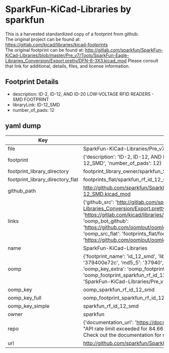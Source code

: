 # SparkFun-KiCad-Libraries by sparkfun  
This is a harvested standardized copy of a footprint from github.  
The original project can be found at:  
https://gitlab.com/kicad/libraries/kicad-footprints  
The original footprint can be found at:
http://gitlab.com/sparkfun/SparkFun-KiCad-Libraries/blob/master/Pre_v7/Tools/SparkFun-Eagle-Libraries_Conversion/Export.pretty/DFN-6-3X3.kicad_mod
Please consult that link for additional, details, files, and license information.  
## Footprint Details
* description: ID-2, ID-12, AND ID-20 LOW-VOLTAGE RFID READERS - SMD FOOTPRINT  
* libraryLink: ID-12_SMD  
* number_of_pads: 12  
## yaml dump  
| Key | Value |  
| --- | --- |  
| file | SparkFun-KiCad-Libraries/Pre_v7/Footprints/RF.pretty/ID-12_SMD.kicad_mod |  
| footprint | {'description': 'ID-2, ID-12, AND ID-20 LOW-VOLTAGE RFID READERS - SMD FOOTPRINT', 'libraryLink': 'ID-12_SMD', 'number_of_pads': 12} |  
| footprint_library_directory | footprint_library_owner/sparkfun_SparkFun-KiCad-Libraries |  
| footprint_library_directory_flat | footprints_flat/sparkfun_rf_id_12_smd/working |  
| github_path | http://github.com/sparkfun/SparkFun-KiCad-Libraries/blob/master/Pre_v7/Footprints/RF.pretty/ID-12_SMD.kicad_mod |  
| links | {'github_src': 'http://gitlab.com/sparkfun/SparkFun-KiCad-Libraries/blob/master/Pre_v7/Tools/SparkFun-Eagle-Libraries_Conversion/Export.pretty/DFN-6-3X3.kicad_mod', 'github_src_repo': 'https://gitlab.com/kicad/libraries/kicad-footprints', 'oomp_bot': 'footprints/sparkfun_rf_id_12_smd/working', 'oomp_bot_github': 'https://github.com/oomlout/oomlout_oomp_footprint_bot/tree/main/footprints/sparkfun_rf_id_12_smd/working', 'oomp_src_flat': 'footprints_flat/footprints_flat/sparkfun_rf_id_12_smd/working', 'oomp_src_flat_github': 'https://github.com/oomlout/oomlout_oomp_footprint_src/tree/main/footprints_flat/sparkfun_rf_id_12_smd/working'} |  
| name | SparkFun-KiCad-Libraries |  
| oomp | {'footprint_name': 'id_12_smd', 'library_name': 'rf', 'md5': '379400e72c4329255b0d8b4b4c339c58', 'md5_10': '379400e72c', 'md5_5': '37940', 'md5_6': '379400', 'oomp_key': 'oomp_sparkfun_rf_id_12_smd', 'oomp_key_extra': 'oomp_footprint_sparkfun_rf_id_12_smd', 'oomp_key_full': 'oomp_footprint_sparkfun_rf_id_12_smd_379400', 'oomp_key_simple': 'sparkfun_rf_id_12_smd', 'original_filename': 'SparkFun-KiCad-Libraries/Pre_v7/Footprints/RF.pretty/ID-12_SMD.kicad_mod', 'owner_name': 'sparkfun'} |  
| oomp_key | oomp_sparkfun_rf_id_12_smd |  
| oomp_key_full | oomp_footprint_sparkfun_rf_id_12_smd |  
| oomp_key_simple | sparkfun_rf_id_12_smd |  
| owner | sparkfun |  
| repo | {'documentation_url': 'https://docs.github.com/rest/overview/resources-in-the-rest-api#rate-limiting', 'message': "API rate limit exceeded for 84.66.173.59. (But here's the good news: Authenticated requests get a higher rate limit. Check out the documentation for more details.)"} |  
| url | http://github.com/sparkfun/SparkFun-KiCad-Libraries |  

